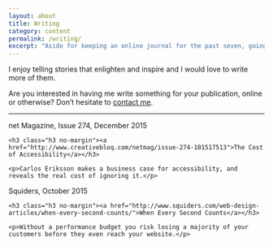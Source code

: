 ```yaml
---
layout: about
title: Writing
category: content
permalink: /writing/
excerpt: "Aside for keeping an online journal for the past seven, going on eight years, I sometimes have the honour of writing elsewhere."
---
```

I enjoy telling stories that enlighten and inspire and I would love to write more of them.

Are you interested in having me write something for your publication, online or otherwise? Don&rsquo;t hesitate to <a href="https://twitter.com/fiinixdesign">contact me</a>.

<hr>

<!-- <h2 class="h4 subheading">Recent articles</h2> -->

<div class="article-preview">
	<span class="small-caps">net Magazine, Issue 274, December 2015</span>

	<h3 class="h3 no-margin"><a href="http://www.creativebloq.com/netmag/issue-274-101517513">The Cost of Accessibility</a></h3>

	<p>Carlos Eriksson makes a business case for accessibility, and reveals the real cost of ignoring it.</p>
</div>

<div class="article-preview">
	<span class="small-caps">Squiders, October 2015</span>

	<h3 class="h3 no-margin"><a href="http://www.squiders.com/web-design-articles/when-every-second-counts/">When Every Second Counts</a></h3>

	<p>Without a performance budget you risk losing a majority of your customers before they even reach your website.</p>
</div>